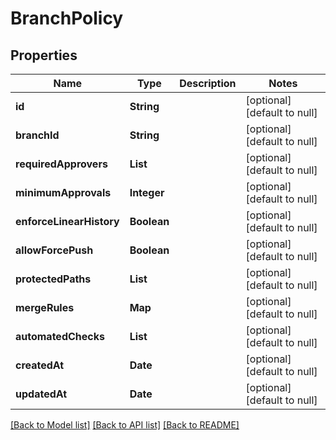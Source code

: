 # BranchPolicy
## Properties

| Name | Type | Description | Notes |
|------------ | ------------- | ------------- | -------------|
| **id** | **String** |  | [optional] [default to null] |
| **branchId** | **String** |  | [optional] [default to null] |
| **requiredApprovers** | **List** |  | [optional] [default to null] |
| **minimumApprovals** | **Integer** |  | [optional] [default to null] |
| **enforceLinearHistory** | **Boolean** |  | [optional] [default to null] |
| **allowForcePush** | **Boolean** |  | [optional] [default to null] |
| **protectedPaths** | **List** |  | [optional] [default to null] |
| **mergeRules** | **Map** |  | [optional] [default to null] |
| **automatedChecks** | **List** |  | [optional] [default to null] |
| **createdAt** | **Date** |  | [optional] [default to null] |
| **updatedAt** | **Date** |  | [optional] [default to null] |

[[Back to Model list]](../README.md#documentation-for-models) [[Back to API list]](../README.md#documentation-for-api-endpoints) [[Back to README]](../README.md)

